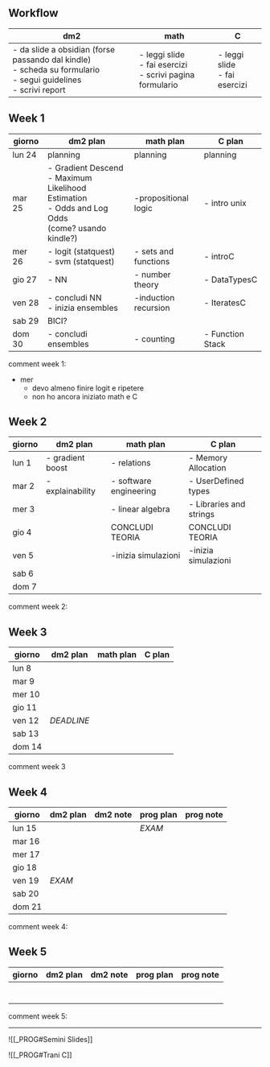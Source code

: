 ## Workflow

| dm2                                                                                                                  | math                                                              | C                               |
| -------------------------------------------------------------------------------------------------------------------- | ----------------------------------------------------------------- | ------------------------------- |
| - da slide a obsidian (forse passando dal kindle)<br>- scheda su formulario<br>- segui guidelines<br>- scrivi report | - leggi slide<br>- fai esercizi<br>- scrivi pagina formulario<br> | - leggi slide<br>- fai esercizi |


## Week 1

| giorno | dm2 plan                                                                                               | math plan            | C plan           |
| ------ | ------------------------------------------------------------------------------------------------------ | -------------------- | ---------------- |
| lun 24 | planning                                                                                               | planning             | planning         |
| mar 25 | - Gradient Descend<br>- Maximum Likelihood Estimation<br>- Odds and Log Odds<br>(come? usando kindle?) | -propositional logic | - intro unix     |
| mer 26 | - logit (statquest)<br>- svm (statquest)                                                               | - sets and functions | - introC         |
| gio 27 | - NN                                                                                                   | - number theory      | - DataTypesC     |
| ven 28 | - concludi NN<br>- inizia ensembles                                                                    | -induction recursion | - IteratesC      |
| sab 29 | BICI?                                                                                                  |                      |                  |
| dom 30 | - concludi ensembles                                                                                   | - counting           | - Function Stack |
comment week 1:
- mer
	- devo almeno finire logit e ripetere
	- non ho ancora iniziato math e C


## Week 2

| giorno | dm2 plan         | math plan              | C plan                  |
| ------ | ---------------- | ---------------------- | ----------------------- |
| lun 1  | - gradient boost | - relations            | - Memory Allocation     |
| mar 2  | - explainability | - software engineering | - UserDefined types     |
| mer 3  |                  | - linear algebra       | - Libraries and strings |
| gio 4  | <br>             | CONCLUDI TEORIA        | CONCLUDI TEORIA         |
| ven 5  |                  | -inizia simulazioni    | -inizia simulazioni     |
| sab 6  |                  |                        |                         |
| dom 7  |                  |                        |                         |
comment week 2:

## Week 3

| giorno | dm2 plan   | math plan | C plan |
| ------ | ---------- | --------- | ------ |
| lun 8  |            |           |        |
| mar 9  |            |           |        |
| mer 10 |            |           |        |
| gio 11 |            |           |        |
| ven 12 | *DEADLINE* |           |        |
| sab 13 |            |           |        |
| dom 14 |            |           |        |
comment week 3

## Week 4

| giorno | dm2 plan | dm2 note | prog plan | prog note |
| ------ | -------- | -------- | --------- | --------- |
| lun 15 |          |          | *EXAM*    |           |
| mar 16 |          |          |           |           |
| mer 17 |          |          |           |           |
| gio 18 |          |          |           |           |
| ven 19 | *EXAM*   |          |           |           |
| sab 20 |          |          |           |           |
| dom 21 |          |          |           |           |
comment week 4:

## Week 5

| giorno | dm2 plan | dm2 note | prog plan | prog note |
| ------ | -------- | -------- | --------- | --------- |
|        |          |          |           |           |
|        |          |          |           |           |
|        |          |          |           |           |
|        |          |          |           |           |
|        |          |          |           |           |
|        |          |          |           |           |
|        |          |          |           |           |
comment week 5:


---


![[_PROG#Semini Slides]]

![[_PROG#Trani C]]